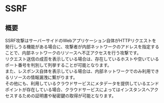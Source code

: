 # SSRF

## 概要

SSRF攻撃はサーバーサイドのWebアプリケーション自体がHTTPリクエストを発行しうる機能がある場合に、攻撃者が内部ネットワークのアドレスを指定することで、内部ネットワークのリソースへ不正アクセスを行う攻撃です。  
リクエスト送信の成否を表示している場合は、存在しているホストや空いているポート番号を判別して列挙することが可能となります。  
また、レスポンス自体を表示している場合は、内部ネットワークでのみ利用できるリソースの情報漏洩に繋がります。  
その他にも、利用しているクラウドサービスにメタデータを提供しているエンドポイントが存在している場合、クラウドサービスによってはインスタンスへアクセスするための証明書や秘密鍵の取得が可能となります。

